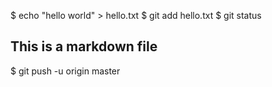 $ echo "hello world" > hello.txt $ git add hello.txt $ git status 
## This is a markdown file
$ git push -u origin master

